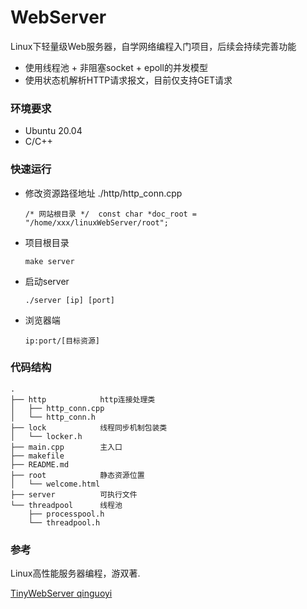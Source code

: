 # WebServer

Linux下轻量级Web服务器，自学网络编程入门项目，后续会持续完善功能
* 使用线程池 + 非阻塞socket + epoll的并发模型
* 使用状态机解析HTTP请求报文，目前仅支持GET请求


### 环境要求

 * Ubuntu 20.04
 * C/C++
  

### 快速运行

* 修改资源路径地址      ./http/http_conn.cpp
  
  ``` 
  /* 网站根目录 */  const char *doc_root = "/home/xxx/linuxWebServer/root";
  ```
  
 * 项目根目录
 
    ``` 
    make server
    ```
 * 启动server
 
    ``` 
    ./server [ip] [port]
    ```
 * 浏览器端
 
   ```
   ip:port/[目标资源]
   ```


### 代码结构

    .
    ├── http            http连接处理类
    │   ├── http_conn.cpp
    │   └── http_conn.h
    ├── lock            线程同步机制包装类
    │   └── locker.h
    ├── main.cpp        主入口
    ├── makefile
    ├── README.md
    ├── root            静态资源位置
    │   └── welcome.html
    ├── server          可执行文件
    └── threadpool      线程池
        ├── processpool.h
        └── threadpool.h


### 参考

Linux高性能服务器编程，游双著.

[TinyWebServer  qinguoyi]([链接地址](https://github.com/qinguoyi/TinyWebServer#%E6%A6%82%E8%BF%B0)) 
